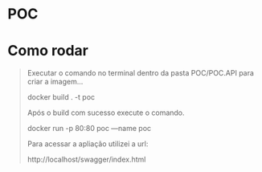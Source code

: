 # POC

# Como rodar
>Executar o comando no terminal dentro da pasta POC/POC.API para criar a imagem...
>
>docker build . -t poc
>
>Após o build com sucesso execute o comando. 
>
>docker run -p 80:80 poc —name poc
>
>Para acessar a apliação utilizei a url:
>
>http://localhost/swagger/index.html
